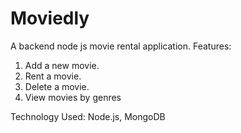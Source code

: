 # Moviedly
A backend node js movie rental application.
Features:
1. Add a new movie.
2. Rent a movie.
3. Delete a movie.
4. View movies by genres

Technology Used:
Node.js, MongoDB
